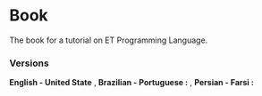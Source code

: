 # Book

The book for a tutorial on ET Programming Language.

### Versions 

**English - United State** , **Brazilian - Portuguese :** , **Persian - Farsi :**                                  
